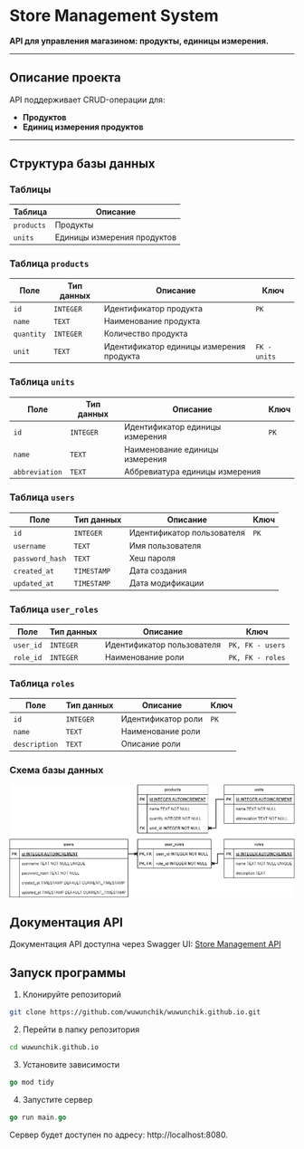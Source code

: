 # Store Management System

**API для управления магазином: продукты, единицы измерения.**

---

## Описание проекта

API поддерживает CRUD-операции для:

- **Продуктов**
- **Единиц измерения продуктов**

---

## Структура базы данных

### Таблицы

| Таблица    | Описание                    |
| ---------- | --------------------------- |
| `products` | Продукты                    |
| `units`    | Единицы измерения продуктов |

### Таблица `products`

| Поле       | Тип данных | Описание                                 | Ключ         |
| ---------- | ---------- | ---------------------------------------- | ------------ |
| `id`       | `INTEGER`  | Идентификатор продукта                   | `PK`         |
| `name`     | `TEXT`     | Наименование продукта                    |              |
| `quantity` | `INTEGER`  | Количество продукта                      |              |
| `unit`     | `TEXT`     | Идентификатор единицы измерения продукта | `FK - units` |

### Таблица `units`

| Поле           | Тип данных | Описание                        | Ключ |
| -------------- | ---------- | ------------------------------- | ---- |
| `id`           | `INTEGER`  | Идентификатор единицы измерения | `PK` |
| `name`         | `TEXT`     | Наименование единицы измерения  |      |
| `abbreviation` | `TEXT`     | Аббревиатура единицы измерения  |      |

### Таблица `users`

| Поле            | Тип данных  | Описание                   | Ключ |
| --------------- | ----------- | -------------------------- | ---- |
| `id`            | `INTEGER`   | Идентификатор пользователя | `PK` |
| `username`      | `TEXT`      | Имя пользователя           |      |
| `password_hash` | `TEXT`      | Хеш пароля                 |      |
| `created_at`    | `TIMESTAMP` | Дата создания              |      |
| `updated_at`    | `TIMESTAMP` | Дата модификации           |      |

### Таблица `user_roles`

| Поле      | Тип данных | Описание                   | Ключ             |
| --------- | ---------- | -------------------------- | ---------------- |
| `user_id` | `INTEGER`  | Идентификатор пользователя | `PK, FK - users` |
| `role_id` | `INTEGER`  | Наименование роли          | `PK, FK - roles` |

### Таблица `roles`

| Поле          | Тип данных | Описание           | Ключ |
| ------------- | ---------- | ------------------ | ---- |
| `id`          | `INTEGER`  | Идентификатор роли | `PK` |
| `name`        | `TEXT`     | Наименование роли  |      |
| `description` | `TEXT`     | Описание роли      |      |

### Схема базы данных

![Схема базы данных `Store Management API`](./docs/db_scheme/sources/db_schema.drawio.png)

## Документация API

Документация API доступна через Swagger UI: [Store Management API](https://wuwunchik.github.io/docs/api/v_0_1/)

## Запуск программы

1. Клонируйте репозиторий

```bash
git clone https://github.com/wuwunchik/wuwunchik.github.io.git
```

2. Перейти в папку репозитория

```bash
cd wuwunchik.github.io
```

3. Установите зависимости

```go
go mod tidy
```

4. Запустите сервер

```go
go run main.go
```

Сервер будет доступен по адресу: http://localhost:8080.
